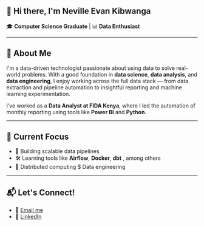 ## 👋 Hi there, I'm Neville Evan Kibwanga

🎓 **Computer Science Graduate** | 📊 **Data Enthusiast**

---

## 🚀 About Me

I'm a data-driven technologist passionate about using data to solve real-world problems. With a good foundation in **data science**, **data analysis**, and **data engineering**, I enjoy working across the full data stack — from data extraction and pipeline automation to insightful reporting and machine learning experimentation.

I’ve worked as a **Data Analyst at FIDA Kenya**, where I led the automation of monthly reporting using tools like **Power BI** and **Python**.

---

## 🧠 Current Focus

- 🔧 Building scalable data pipelines
- 🛠️ Learning tools like **Airflow**, **Docker**, **dbt** , among others
- 🔭 Distributed computing $ Data engineering


---

## 📬 Let's Connect!

- 📧 [Email me](nkibwanga@gmail.com)
- 💼 [LinkedIn](https://www.linkedin.com/in/neville-evan-0047a1244)

